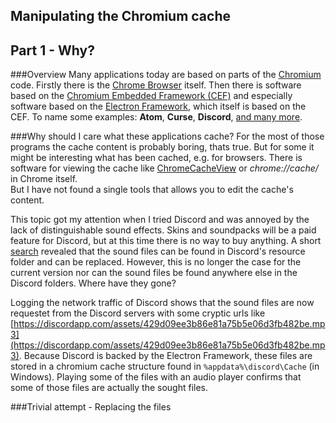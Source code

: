 ## Manipulating the Chromium cache
## Part 1 - Why?

###Overview
Many applications today are based on parts of the [Chromium](https://www.chromium.org/) code. Firstly there is the [Chrome Browser](https://www.google.com/chrome/) itself. Then there is software based on the [Chromium Embedded Framework (CEF)](https://bitbucket.org/chromiumembedded/) and especially software based on the [Electron Framework](http://electron.atom.io/), which itself is based on the CEF.
To name some examples: **Atom**, **Curse**, **Discord**, [and many more](http://electron.atom.io/apps/).


###Why should I care what these applications cache?
For the most of those programs the cache content is probably boring, thats true. But for some it might be interesting what has been cached, e.g. for browsers. There is software for viewing the cache like [ChromeCacheView](http://www.nirsoft.net/utils/chrome_cache_view.html) or *chrome://cache/* in Chrome itself.  
But I have not found a single tools that allows you to edit the cache's content.

This topic got my attention when I tried Discord and was annoyed by the lack of distinguishable sound effects. Skins and soundpacks will be a paid feature for Discord, but at this time there is no way to buy anything. A short [search](https://www.reddit.com/r/discordapp/comments/3r5pnt/any_word_on_custom_sound_effects/) revealed that the sound files can be found in Discord's resource folder and can be replaced. However, this is no longer the case for the current version nor can the sound files be found anywhere else in the Discord folders. Where have they gone?

Logging the network traffic of Discord shows that the sound files are now requestet from the Discord servers with some cryptic urls like [https://discordapp.com/assets/429d09ee3b86e81a75b5e06d3fb482be.mp3](https://discordapp.com/assets/429d09ee3b86e81a75b5e06d3fb482be.mp3). Because Discord is backed by the Electron Framework, these files are stored in a chromium cache structure found in `%appdata%\discord\Cache` (in Windows). Playing some of the files with an audio player confirms that some of those files are actually the sought files.


###Trivial attempt - Replacing the files